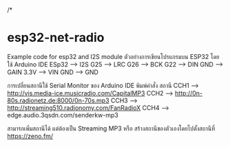 /*
# esp32-net-radio
Example code for esp32 and I2S module
ตัวอย่างการเขียนโปรแกรมบน ESP32 โดยใช้ Arduino IDE
ESp32  -->    I2S
G25    -->    LRC
G26    -->    BCK
G22    -->    DIN
GND    -->    GAIN
3.3V   -->    VIN
GND    -->    GND

การเปลี่ยนสถานีใช้ Serial Monitor ของ Arduino IDE
พิมพ์คำสั่ง    สถานี
CCH1 -->    http://vis.media-ice.musicradio.com/CapitalMP3
CCH2 -->    http://0n-80s.radionetz.de:8000/0n-70s.mp3
CCH3 -->    http://streaming510.radionomy.com/FanRadioX
CCH4 -->    edge.audio.3qsdn.com/senderkw-mp3

สามารถเพิ่มสถานีได้ แต่ต้องเป็น Streaming MP3 หรือ สร้างสถานีของตัวเองโดยไปตั้งสถานีที่
https://zeno.fm/
